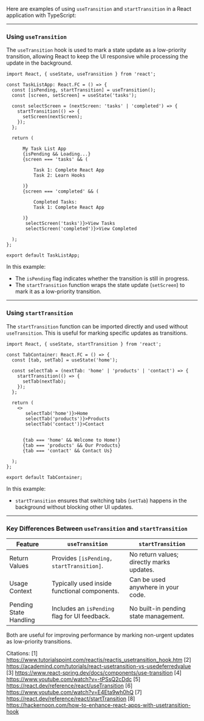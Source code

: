 Here are examples of using `useTransition` and `startTransition` in a React application with TypeScript:

---

### **Using `useTransition`**

The `useTransition` hook is used to mark a state update as a low-priority transition, allowing React to keep the UI
responsive while processing the update in the background.

```tsx
import React, { useState, useTransition } from 'react';

const TaskListApp: React.FC = () => {
  const [isPending, startTransition] = useTransition();
  const [screen, setScreen] = useState('tasks');

  const selectScreen = (nextScreen: 'tasks' | 'completed') => {
    startTransition(() => {
      setScreen(nextScreen);
    });
  };

  return (

      My Task List App
      {isPending && Loading...}
      {screen === 'tasks' && (

          Task 1: Complete React App
          Task 2: Learn Hooks

      )}
      {screen === 'completed' && (

          Completed Tasks:
          Task 1: Complete React App

      )}
       selectScreen('tasks')}>View Tasks
       selectScreen('completed')}>View Completed

  );
};

export default TaskListApp;
```

In this example:

- The `isPending` flag indicates whether the transition is still in progress.
- The `startTransition` function wraps the state update (`setScreen`) to mark it as a low-priority transition.

---

### **Using `startTransition`**

The `startTransition` function can be imported directly and used without `useTransition`. This is useful for marking specific
updates as transitions.

```tsx
import React, { useState, startTransition } from 'react';

const TabContainer: React.FC = () => {
  const [tab, setTab] = useState('home');

  const selectTab = (nextTab: 'home' | 'products' | 'contact') => {
    startTransition(() => {
      setTab(nextTab);
    });
  };

  return (
    <>
       selectTab('home')}>Home
       selectTab('products')}>Products
       selectTab('contact')}>Contact


      {tab === 'home' && Welcome to Home!}
      {tab === 'products' && Our Products}
      {tab === 'contact' && Contact Us}

  );
};

export default TabContainer;
```

In this example:

- `startTransition` ensures that switching tabs (`setTab`) happens in the background without blocking other UI updates.

---

### **Key Differences Between `useTransition` and `startTransition`**

| Feature                | `useTransition`                               | `startTransition`                         |
| ---------------------- | --------------------------------------------- | ----------------------------------------- |
| Return Values          | Provides `[isPending, startTransition]`.      | No return values; directly marks updates. |
| Usage Context          | Typically used inside functional components.  | Can be used anywhere in your code.        |
| Pending State Handling | Includes an `isPending` flag for UI feedback. | No built-in pending state management.     |

Both are useful for improving performance by marking non-urgent updates as low-priority transitions.

Citations: [1] https://www.tutorialspoint.com/reactjs/reactjs_usetransition_hook.htm [2]
https://academind.com/tutorials/react-usetransition-vs-usedeferredvalue [3]
https://www.react-spring.dev/docs/components/use-transition [4] https://www.youtube.com/watch?v=-tPSsQ2cDdc [5]
https://react.dev/reference/react/useTransition [6] https://www.youtube.com/watch?v=E4Eta9wh0hQ [7]
https://react.dev/reference/react/startTransition [8]
https://hackernoon.com/how-to-enhance-react-apps-with-usetransition-hook
